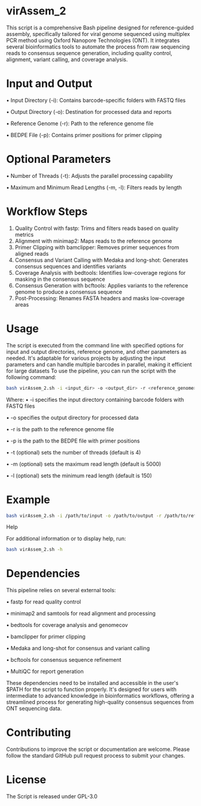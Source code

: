 # virAssem_2


This script is a comprehensive Bash pipeline designed for reference-guided assembly, specifically tailored for viral genome sequenced using multiplex PCR method using Oxford Nanopore Technologies (ONT). It integrates several bioinformatics tools to automate the process from raw sequencing reads to consensus sequence generation, including quality control, alignment, variant calling, and coverage analysis.

# Input and Output
•	Input Directory (-i): Contains barcode-specific folders with FASTQ files

•	Output Directory (-o): Destination for processed data and reports

•	Reference Genome (-r): Path to the reference genome file

•	BEDPE File (-p): Contains primer positions for primer clipping
# Optional Parameters
•	Number of Threads (-t): Adjusts the parallel processing capability

•	Maximum and Minimum Read Lengths (-m, -l): Filters reads by length
# Workflow Steps
1.	Quality Control with fastp: Trims and filters reads based on quality metrics
2.	Alignment with minimap2: Maps reads to the reference genome
3.	Primer Clipping with bamclipper: Removes primer sequences from aligned reads
4.	Consensus and Variant Calling with Medaka and long-shot: Generates consensus sequences and identifies variants
5.	Coverage Analysis with bedtools: Identifies low-coverage regions for masking in the consensus sequence
6.	Consensus Generation with bcftools: Applies variants to the reference genome to produce a consensus sequence
7.	Post-Processing: Renames FASTA headers and masks low-coverage areas
# Usage
The script is executed from the command line with specified options for input and output directories, reference genome, and other parameters as needed. It's adaptable for various projects by adjusting the input parameters and can handle multiple barcodes in parallel, making it efficient for large datasets
To use the pipeline, you can run the script with the following command:

```bash
bash virAssem_2.sh -i <input_dir> -o <output_dir> -r <reference_genome> -p <bedpe_file> -t <threads> -m <max_length> -l <min_length>
```

Where:
•	-i specifies the input directory containing barcode folders with FASTQ files

•	-o specifies the output directory for processed data

•	-r is the path to the reference genome file

•	-p is the path to the BEDPE file with primer positions

•	-t (optional) sets the number of threads (default is 4)

•	-m (optional) sets the maximum read length (default is 5000)

•	-l (optional) sets the minimum read length (default is 150)

# Example
```bash
bash virAssem_2.sh -i /path/to/input -o /path/to/output -r /path/to/reference.fasta -p /path/to/primers.bedpe -t 8 
```
Help

For additional information or to display help, run:

```bash
bash virAssem_2.sh -h 
```

# Dependencies
This pipeline relies on several external tools:

•	fastp for read quality control

•	minimap2 and samtools for read alignment and processing

•	bedtools for coverage analysis and genomecov

•	bamclipper for primer clipping

•	Medaka and long-shot for consensus and variant calling

•	bcftools for consensus sequence refinement

•	MultiQC for report generation

These dependencies need to be installed and accessible in the user's $PATH for the script to function properly. It's designed for users with intermediate to advanced knowledge in bioinformatics workflows, offering a streamlined process for generating high-quality consensus sequences from ONT sequencing data.

# Contributing
Contributions to improve the script or documentation are welcome. Please follow the standard GitHub pull request process to submit your changes.

# License
The Script is released under GPL-3.0


